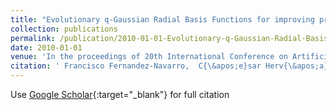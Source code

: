```yaml
---
title: "Evolutionary q-Gaussian Radial Basis Functions for improving prediction accuracy of gene classification using feature selection"
collection: publications
permalink: /publication/2010-01-01-Evolutionary-q-Gaussian-Radial-Basis-Functions-for-improving-prediction-accuracy-of-gene-classification-using-feature-selection
date: 2010-01-01
venue: 'In the proceedings of 20th International Conference on Artificial Neural Networks (ICANN10)'
citation: ' Francisco Fernandez-Navarro,  C{\&apos;e}sar Herv{\&apos;a}s-Mart{\&apos;i}nez,  Pedro Guti{\&apos;e}rrez,  R. Ruiz,  J.C. Riquelme, &quot;Evolutionary q-Gaussian Radial Basis Functions for improving prediction accuracy of gene classification using feature selection.&quot; In the proceedings of 20th International Conference on Artificial Neural Networks (ICANN10), 2010.'
---
```

Use [Google Scholar](https://scholar.google.com/scholar?q=Evolutionary+q+Gaussian+Radial+Basis+Functions+for+improving+prediction+accuracy+of+gene+classification+using+feature+selection){:target="_blank"} for full citation